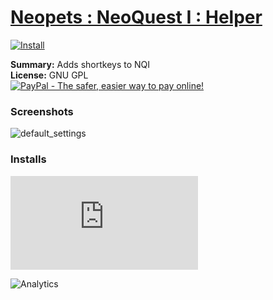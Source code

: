 # [Neopets : NeoQuest I : Helper](.)

[![Install](../../resources/image/install_button.jpg)](../../../../raw/master/scripts/Neopets_NeoQuestI_Helper/main.user.js)

**Summary:** Adds shortkeys to NQI<br />
**License:** GNU GPL<br />
[![PayPal - The safer, easier way to pay online!](https://www.paypalobjects.com/en_US/i/btn/btn_donate_SM.gif "PayPal - The safer, easier way to pay online!")](http://goo.gl/Fv19S)

### Screenshots
![default_settings](default_settings.png)


### Installs
![Daily installs](http://gm.wesley.eti.br/count.php?id=scripts/Neopets_NeoQuestI_Helper/main.user.js&type=image)

![Analytics](https://ga-beacon.appspot.com/UA-462297-6/master/Neopets_NeoQuestI_Helper?pixel)
